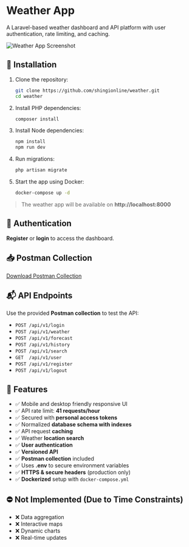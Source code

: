 # Weather App

A Laravel-based weather dashboard and API platform with user authentication, rate limiting, and caching.

![Weather App Screenshot](https://res.cloudinary.com/web900/image/upload/v1745230615/files/avqyxl4z0vezcbi5czbo.png)


## 🚀 Installation

1. Clone the repository:
   ```bash
   git clone https://github.com/shingionline/weather.git
   cd weather
   ```

2. Install PHP dependencies:
   ```bash
   composer install
   ```

3. Install Node dependencies:
   ```bash
   npm install
   npm run dev
   ```

4. Run migrations:
   ```bash
   php artisan migrate
   ```

5. Start the app using Docker:
   ```bash
   docker-compose up -d
   ```

> The weather app will be available on **http://localhost:8000**


## 🔐 Authentication

**Register** or **login** to access the dashboard.

## 📥 Postman Collection

[Download Postman Collection](https://res.cloudinary.com/web900/raw/upload/v1745228547/files/yeyweaccefxjmfndryzp.json)


## 📬 API Endpoints

Use the provided **Postman collection** to test the API:

- `POST /api/v1/login`
- `POST /api/v1/weather`
- `POST /api/v1/forecast`
- `POST /api/v1/history`
- `POST /api/v1/search`
- `GET  /api/v1/user`
- `POST /api/v1/register`
- `POST /api/v1/logout`

## 🌟 Features

- ✅ Mobile and desktop friendly responsive UI
- ✅ API rate limit: **41 requests/hour**
- ✅ Secured with **personal access tokens**
- ✅ Normalized **database schema with indexes**
- ✅ API request **caching**
- ✅ Weather **location search**
- ✅ **User authentication**
- ✅ **Versioned API**
- ✅ **Postman collection** included
- ✅ Uses **.env** to secure environment variables
- ✅ **HTTPS & secure headers** (production only)
- ✅ **Dockerized** setup with `docker-compose.yml`

## ⛔ Not Implemented (Due to Time Constraints)

- ❌ Data aggregation
- ❌ Interactive maps
- ❌ Dynamic charts
- ❌ Real-time updates
